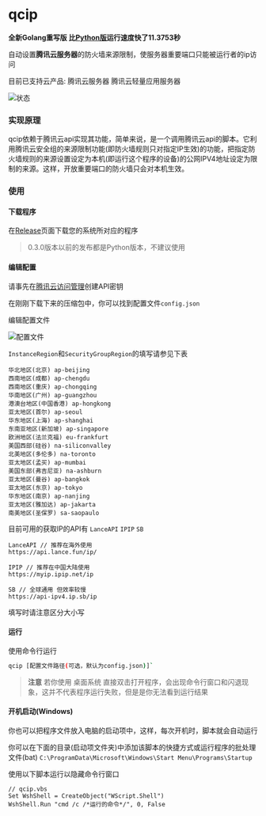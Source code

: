 # qcip

**全新Golang重写版 比[Python版](https://github.com/cnlancehu/qcip/tree/python)运行速度快了11.3753秒**


自动设置**腾讯云服务器**的防火墙来源限制，使服务器重要端口只能被运行者的ip访问

目前已支持云产品: 腾讯云服务器 腾讯云轻量应用服务器

![状态](https://api.lance.fun/msg/qcip)

### 实现原理
qcip依赖于腾讯云api实现其功能，简单来说，是一个调用腾讯云api的脚本。它利用腾讯云安全组的来源限制功能(即防火墙规则只对指定IP生效)的功能，把指定防火墙规则的来源设置设定为本机(即运行这个程序的设备)的公网IPV4地址设定为限制的来源。这样，开放重要端口的防火墙只会对本机生效。

### 使用
#### 下载程序
在[Release](https://github.com/cnlancehu/qcip/releases "Release")页面下载您的系统所对应的程序

> 0.3.0版本以前的发布都是Python版本，不建议使用

#### 编辑配置
请事先在[腾讯云访问管理](https://console.cloud.tencent.com/cam/capi "腾讯云访问管理")创建API密钥

在刚刚下载下来的压缩包中，你可以找到配置文件`config.json`

编辑配置文件

![配置文件](https://github.com/cnlancehu/qcip/assets/106385654/c5c16c7d-1a1f-4d74-81e3-80ad505849b9 "配置填写教程")

`InstanceRegion`和`SecurityGroupRegion`的填写请参见下表
```
华北地区(北京) ap-beijing
西南地区(成都) ap-chengdu
西南地区(重庆) ap-chongqing
华南地区(广州) ap-guangzhou
港澳台地区(中国香港) ap-hongkong
亚太地区(首尔) ap-seoul
华东地区(上海) ap-shanghai
东南亚地区(新加坡) ap-singapore
欧洲地区(法兰克福) eu-frankfurt
美国西部(硅谷) na-siliconvalley
北美地区(多伦多) na-toronto
亚太地区(孟买) ap-mumbai
美国东部(弗吉尼亚) na-ashburn
亚太地区(曼谷) ap-bangkok
亚太地区(东京) ap-tokyo
华东地区(南京) ap-nanjing
亚太地区(雅加达) ap-jakarta
南美地区(圣保罗) sa-saopaulo
```

目前可用的获取IP的API有 `LanceAPI` `IPIP` `SB`
```
LanceAPI // 推荐在海外使用
https://api.lance.fun/ip/

IPIP // 推荐在中国大陆使用
https://myip.ipip.net/ip

SB // 全球通用 但效率较慢
https://api-ipv4.ip.sb/ip
```

填写时请注意区分大小写

#### 运行
使用命令行运行
```bash
qcip [配置文件路径(可选，默认为config.json)]`
```

> **注意** 若你使用 桌面系统 直接双击打开程序，会出现命令行窗口和闪退现象，这并不代表程序运行失败，但是是你无法看到运行结果

#### 开机启动(Windows)

你也可以把程序文件放入电脑的启动项中，这样，每次开机时，脚本就会自动运行

你可以在下面的目录(启动项文件夹)中添加该脚本的快捷方式或运行程序的批处理文件(bat)
`C:\ProgramData\Microsoft\Windows\Start Menu\Programs\Startup`

使用以下脚本运行以隐藏命令行窗口

```
// qcip.vbs
Set WshShell = CreateObject("WScript.Shell")
WshShell.Run "cmd /c /*运行的命令*/", 0, False
```